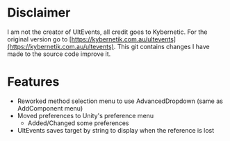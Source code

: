 # Disclaimer

I am not the creator of UltEvents, all credit goes to Kybernetic. For the original version go to [https://kybernetik.com.au/ultevents](https://kybernetik.com.au/ultevents). This git contains changes I have made to the source code improve it.

# Features
- Reworked method selection menu to use AdvancedDropdown (same as AddComponent menu)
- Moved preferences to Unity's preference menu
  - Added/Changed some preferences 
- UltEvents saves target by string to display when the reference is lost
